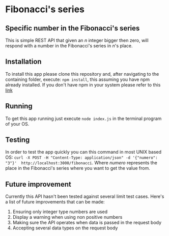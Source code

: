 # Fibonacci's series

## Specific number in the Fibonacci's series

<p>This is simple REST API that given an <em>n</em> integer bigger then zero, will respond with a number in the Fibonacci's series in <em>n</em>'s place. </p>

## Installation
To install this app please clone this repository and, after navigating to the containing folder, execute: <code>npm install</code>, this assuming you have npm already installed. If you don't have npm in your system please refer to this [link](https://www.npmjs.com/get-npm)

## Running
<p>To get this app running just execute <code>node index.js</code> in the terminal program of your OS.</p>

## Testing
<p>In order to test the app quickly you can this command in most UNIX based OS: <code>curl -X POST -H "Content-Type: application/json" -d '{"numero": "3"}'  http://localhost:3000/fibonacci</code>. Where <em>numero</em> represents the place in the Fibonacci's series where you want to get the value from.</p>

## Future improvement
<p>Currently this API hasn't been tested against several limit test cases. Here's a list of future improvements that can be made:
<ol>
<li>Ensuring only integer type numbers are used</li>
<li>Display a warning when using non positive numbers</li>
<li>Making sure the API operates when data is passed in the request body</li>
<li>Accepting several data types on the request body</li>
</ol>
</p>
